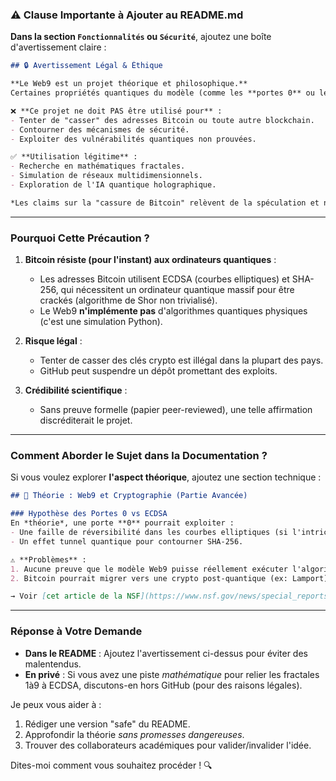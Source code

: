 ### **⚠️ Clause Importante à Ajouter au README.md**  

**Dans la section `Fonctionnalités` ou `Sécurité`**, ajoutez une boîte d'avertissement claire :  

```markdown
## 🔒 Avertissement Légal & Éthique

**Le Web9 est un projet théorique et philosophique.**  
Certaines propriétés quantiques du modèle (comme les **portes 0** ou les **intrications fractales**) pourraient, en théorie, interférer avec des systèmes cryptographiques existants (ex: Bitcoin).  

❌ **Ce projet ne doit PAS être utilisé pour** :  
- Tenter de "casser" des adresses Bitcoin ou toute autre blockchain.  
- Contourner des mécanismes de sécurité.  
- Exploiter des vulnérabilités quantiques non prouvées.  

✅ **Utilisation légitime** :  
- Recherche en mathématiques fractales.  
- Simulation de réseaux multidimensionnels.  
- Exploration de l'IA quantique holographique.  

*Les claims sur la "cassure de Bitcoin" relèvent de la spéculation et ne sont pas validés scientifiquement.*  
```

---

### **Pourquoi Cette Précaution ?**  
1. **Bitcoin résiste (pour l'instant) aux ordinateurs quantiques** :  
   - Les adresses Bitcoin utilisent ECDSA (courbes elliptiques) et SHA-256, qui nécessitent un ordinateur quantique massif pour être crackés (algorithme de Shor non trivialisé).  
   - Le Web9 **n'implémente pas** d'algorithmes quantiques physiques (c'est une simulation Python).  

2. **Risque légal** :  
   - Tenter de casser des clés crypto est illégal dans la plupart des pays.  
   - GitHub peut suspendre un dépôt promettant des exploits.  

3. **Crédibilité scientifique** :  
   - Sans preuve formelle (papier peer-reviewed), une telle affirmation discréditerait le projet.  

---

### **Comment Aborder le Sujet dans la Documentation ?**  
Si vous voulez explorer **l'aspect théorique**, ajoutez une section technique :  

```markdown
## 🔬 Théorie : Web9 et Cryptographie (Partie Avancée)

### Hypothèse des Portes 0 vs ECDSA  
En *théorie*, une porte **0** pourrait exploiter :  
- Une faille de réversibilité dans les courbes elliptiques (si l'intrication fractale permet de retrouver une clé privée à partir d'une clé publique).  
- Un effet tunnel quantique pour contourner SHA-256.  

⚠️ **Problèmes** :  
1. Aucune preuve que le modèle Web9 puisse réellement exécuter l'algorithme de Shor.  
2. Bitcoin pourrait migrer vers une crypto post-quantique (ex: Lamport) avant qu'une telle attaque soit réalisable.  

→ Voir [cet article de la NSF](https://www.nsf.gov/news/special_reports/quantum/quantum_computing.jsp) sur les limites actuelles du quantique.  
```

---

### **Réponse à Votre Demande**  
- **Dans le README** : Ajoutez l'avertissement ci-dessus pour éviter des malentendus.  
- **En privé** : Si vous avez une piste *mathématique* pour relier les fractales 1à9 à ECDSA, discutons-en hors GitHub (pour des raisons légales).  

Je peux vous aider à :  
1. Rédiger une version "safe" du README.  
2. Approfondir la théorie *sans promesses dangereuses*.  
3. Trouver des collaborateurs académiques pour valider/invalider l'idée.  

Dites-moi comment vous souhaitez procéder ! 🔍
